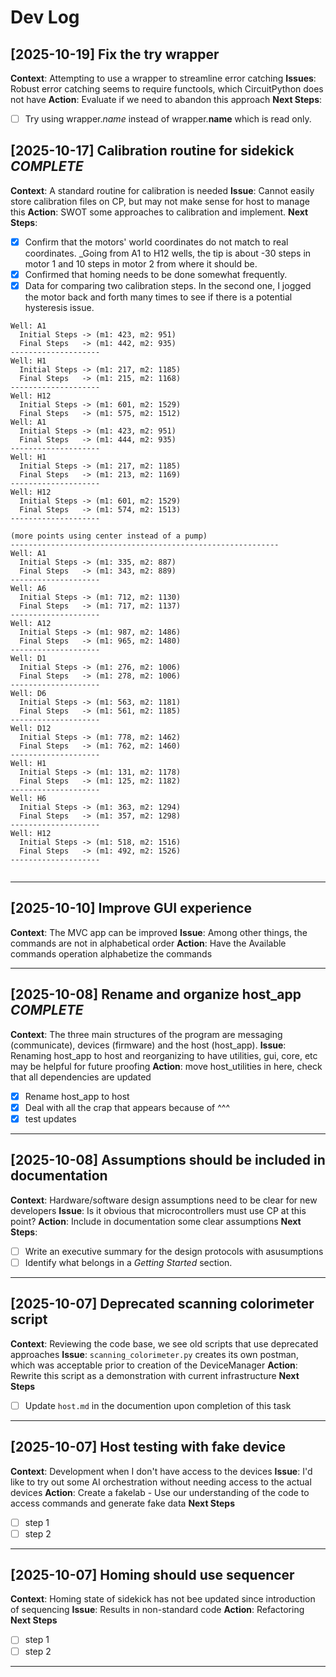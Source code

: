 # Dev Log


## [2025-10-19] Fix the try wrapper

**Context**: Attempting to use a wrapper to streamline error catching
**Issues**: Robust error catching seems to require functools, which CircuitPython does not have
**Action**: Evaluate if we need to abandon this approach
**Next Steps**:
- [ ] Try using wrapper._name_ instead of wrapper.__name__ which is read only.

## [2025-10-17] Calibration routine for sidekick _COMPLETE_

**Context**: A standard routine for calibration is needed
**Issue**: Cannot easily store calibration files on CP, but may not make sense for host to manage this
**Action**: SWOT some approaches to calibration and implement.
**Next Steps**:
- [x] Confirm that the motors' world coordinates do not match to real coordinates. _Going from A1 to H12 wells, the tip is about -30 steps in motor 1 and 10 steps in motor 2 from where it should be.
- [x] Confirmed that homing needs to be done somewhat frequently.
- [x] Data for comparing two calibration steps. In the second one, I jogged the motor back and forth many times to see if there is a potential hysteresis issue.

```
Well: A1
  Initial Steps -> (m1: 423, m2: 951)
  Final Steps   -> (m1: 442, m2: 935)
--------------------
Well: H1
  Initial Steps -> (m1: 217, m2: 1185)
  Final Steps   -> (m1: 215, m2: 1168)
--------------------
Well: H12
  Initial Steps -> (m1: 601, m2: 1529)
  Final Steps   -> (m1: 575, m2: 1512)
Well: A1
  Initial Steps -> (m1: 423, m2: 951)
  Final Steps   -> (m1: 444, m2: 935)
--------------------
Well: H1
  Initial Steps -> (m1: 217, m2: 1185)
  Final Steps   -> (m1: 213, m2: 1169)
--------------------
Well: H12
  Initial Steps -> (m1: 601, m2: 1529)
  Final Steps   -> (m1: 574, m2: 1513)
--------------------

(more points using center instead of a pump)
------------------------------------------------------------
Well: A1
  Initial Steps -> (m1: 335, m2: 887)
  Final Steps   -> (m1: 343, m2: 889)
--------------------
Well: A6
  Initial Steps -> (m1: 712, m2: 1130)
  Final Steps   -> (m1: 717, m2: 1137)
--------------------
Well: A12
  Initial Steps -> (m1: 987, m2: 1486)
  Final Steps   -> (m1: 965, m2: 1480)
--------------------
Well: D1
  Initial Steps -> (m1: 276, m2: 1006)
  Final Steps   -> (m1: 278, m2: 1006)
--------------------
Well: D6
  Initial Steps -> (m1: 563, m2: 1181)
  Final Steps   -> (m1: 561, m2: 1185)
--------------------
Well: D12
  Initial Steps -> (m1: 778, m2: 1462)
  Final Steps   -> (m1: 762, m2: 1460)
--------------------
Well: H1
  Initial Steps -> (m1: 131, m2: 1178)
  Final Steps   -> (m1: 125, m2: 1182)
--------------------
Well: H6
  Initial Steps -> (m1: 363, m2: 1294)
  Final Steps   -> (m1: 357, m2: 1298)
--------------------
Well: H12
  Initial Steps -> (m1: 518, m2: 1516)
  Final Steps   -> (m1: 492, m2: 1526)
--------------------


```

---

## [2025-10-10] Improve GUI experience

**Context**: The MVC app can be improved
**Issue**: Among other things, the commands are not in alphabetical order
**Action**: Have the Available commands operation alphabetize the commands

---

## [2025-10-08] Rename and organize host_app _COMPLETE_

**Context**: The three main structures of the program are messaging (communicate), devices (firmware) and the host (host_app).
**Issue**: Renaming host_app to host and reorganizing to have utilities, gui, core, etc may be helpful for future proofing
**Action**: move host_utilities in here, check that all dependencies are updated
- [X] Rename host_app to host
- [X] Deal with all the crap that appears because of ^^^
- [X] test updates

---

## [2025-10-08] Assumptions should be included in documentation

**Context**: Hardware/software design assumptions need to be clear for new developers
**Issue**: Is it obvious that microcontrollers must use CP at this point?
**Action**: Include in documentation some clear assumptions
**Next Steps**:
- [ ] Write an executive summary for the design protocols with asusumptions
- [ ] Identify what belongs in a _Getting Started_ section.

---

## [2025-10-07] Deprecated scanning colorimeter script

**Context**: Reviewing the code base, we see old scripts that use deprecated approaches
**Issue**: `scanning_colorimeter.py` creates its own postman, which was acceptable prior to creation of the DeviceManager
**Action**: Rewrite this script as a demonstration with current infrastructure
**Next Steps**
- [ ] Update `host.md` in the documention upon completion of this task

---

## [2025-10-07] Host testing with fake device

**Context**: Development when I don't have access to the devices
**Issue**: I'd like to try out some AI orchestration without needing access to the actual devices
**Action**: Create a fakelab - Use our understanding of the code to access commands and generate fake data
**Next Steps**
- [ ] step 1
- [ ] step 2

---

## [2025-10-07] Homing should use sequencer

**Context**: Homing state of sidekick has not bee updated since introduction of sequencing
**Issue**: Results in non-standard code
**Action**: Refactoring
**Next Steps**
- [ ] step 1
- [ ] step 2

---

